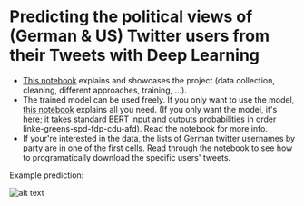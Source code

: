 # Predicting the political views of (German & US) Twitter users from their Tweets with Deep Learning
- [This notebook](https://github.com/hf2000510/twitter_poll/blob/master/twitter_pol_notebook.ipynb) explains and showcases the project (data collection, cleaning, different approaches, training, ...).
- The trained model can be used freely. If you only want to use the model, [this notebook](https://github.com/hf2000510/twitter-poll/blob/master/twitter_pol_prediction_showcase.ipynb) explains all you need. (If you only want the model, it's [here](https://drive.google.com/open?id=1-1qIYDXzAMfUhH0Z57wBsaX_PGljNPbs); it takes standard BERT input and outputs probabilities in order linke-greens-spd-fdp-cdu-afd). Read the notebook for more info.
- If your're interested in the data, the lists of German twitter usernames by party are in one of the first cells. Read through the notebook to see how to programatically download the specific users' tweets.

Example prediction:

![alt text](https://github.com/hf2000510/twitter-poll/blob/master/Screenshot%20from%202020-05-10%2015-31-12_2.png "Ex 1")

